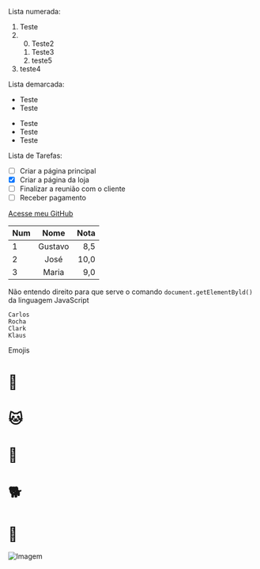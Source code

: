Lista numerada:

1. Teste
2. 0. Teste2
   1. Teste3
   1. teste5
 999. teste4

Lista demarcada:

- Teste
- Teste
* Teste
 * Teste
* Teste 

Lista de Tarefas:

- [ ] Criar a página principal
- [x] Criar a página da loja
- [ ] Finalizar a reunião com o cliente
- [ ] Receber pagamento

[Acesse meu GitHub](https://github.com/CarlosRocha-98/teste1.git)

Num | Nome |Nota
:---|:---:|---:
1 | Gustavo | 8,5
2 | José | 10,0
3 | Maria | 9,0

Não entendo direito para que serve o comando `document.getElementByld()` da linguagem JavaScript

```
Carlos
Rocha
Clark
Klaus

```

Emojis 

# 🥩
# 🐱
# 🚡
# 🐕
# 🐼

![Imagem](https://s2-techtudo.glbimg.com/CDCDKUhS0FMmWH6daMavnixT6cg=/0x0:1024x609/984x0/smart/filters:strip_icc()/i.s3.glbimg.com/v1/AUTH_08fbf48bc0524877943fe86e43087e7a/internal_photos/bs/2022/c/u/15eppqSmeTdHkoAKM0Uw/dall-e-2.jpg)



